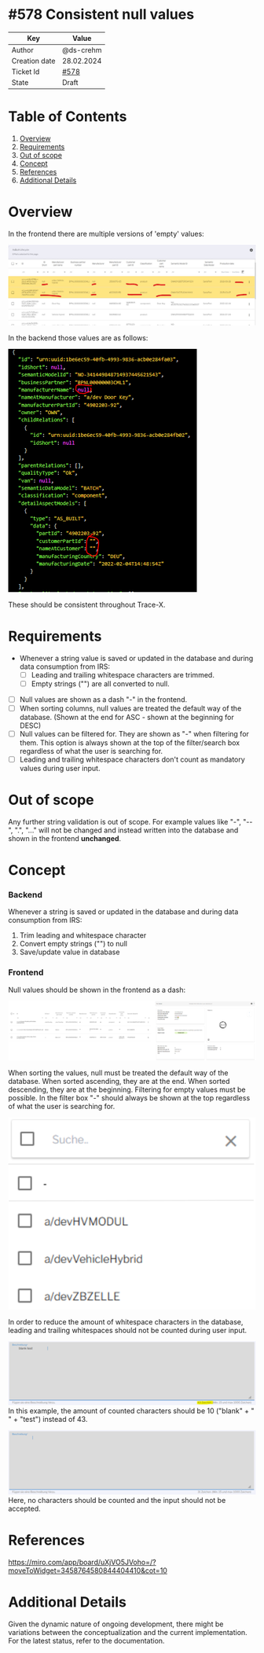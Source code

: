 # #578 Consistent null values

| Key           | Value                                                                    |
|---------------|--------------------------------------------------------------------------|
| Author        | @ds-crehm                                                                |
| Creation date | 28.02.2024                                                               |
| Ticket Id     | [#578](https://github.com/eclipse-tractusx/traceability-foss/issues/578) |
| State         | Draft                                                                    |

# Table of Contents
1. [Overview](#overview)
2. [Requirements](#requirements)
3. [Out of scope](#out-of-scope)
4. [Concept](#concept)
5. [References](#references)
6. [Additional Details](#additional-details)


# Overview
In the frontend there are multiple versions of 'empty' values:

![example-values-frontend.png](example-values-frontend.png)

In the backend those values are as follows:

![example-values-backend.png](example-values-backend.png)

These should be consistent throughout Trace-X.

# Requirements
- Whenever a string value is saved or updated in the database and during data consumption from IRS:
    - [ ] Leading and trailing whitespace characters are trimmed.
    - [ ] Empty strings ("") are all converted to null.
- [ ] Null values are shown as a dash "-" in the frontend.
- [ ] When sorting columns, null values are treated the default way of the database. (Shown at the end for ASC - shown at the beginning for DESC)
- [ ] Null values can be filtered for. They are shown as "-" when filtering for them. This option is always shown at the top of the filter/search box regardless of what the user is searching for.
- [ ] Leading and trailing whitespace characters don't count as mandatory values during user input.

# Out of scope
Any further string validation is out of scope. For example values like "-", "--", ".", "..." will not be changed and instead written into the database and shown in the frontend **unchanged**.

# Concept
### Backend
Whenever a string is saved or updated in the database and during data consumption from IRS:
1. Trim leading and whitespace character
2. Convert empty strings ("") to null
3. Save/update value in database

### Frontend
Null values should be shown in the frontend as a dash:

![null-value-display.png](null-value-display.png)

When sorting the values, null must be treated the default way of the database. When sorted ascending, they are at the end. When sorted descending, they are at the beginning.
Filtering for empty values must be possible. In the filter box "-" should always be shown at the top regardless of what the user is searching for.

![null-value-filter.png](null-value-filter.png)

In order to reduce the amount of whitespace characters in the database, leading and trailing whitespaces should not be counted during user input.

![null-value-input-leading-and-trailing.png](null-value-input-leading-and-trailing.png)
In this example, the amount of counted characters should be 10 ("blank" + " " + "test") instead of 43.

![null-value-input-only-spaces.png](null-value-input-only-spaces.png)
Here, no characters should be counted and the input should not be accepted.

# References
https://miro.com/app/board/uXjVO5JVoho=/?moveToWidget=3458764580844404410&cot=10

# Additional Details
Given the dynamic nature of ongoing development, there might be variations between the conceptualization and the current implementation. For the latest status, refer to the documentation.
